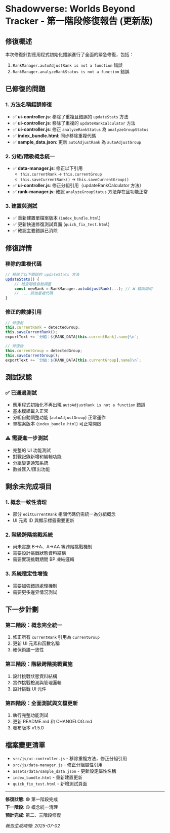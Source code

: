 # Shadowverse: Worlds Beyond Tracker - 第一階段修復報告 (更新版)

## 修復概述
本次修復針對應用程式初始化錯誤進行了全面的緊急修復，包括：
1. `RankManager.autoAdjustRank is not a function` 錯誤
2. `RankManager.analyzeRankStatus is not a function` 錯誤

## 已修復的問題

### 1. 方法名稱錯誤修復
- ✅ **ui-controller.js**: 移除了重複且錯誤的 `updateStats` 方法
- ✅ **ui-controller.js**: 移除了重複的 `updateRankCalculator` 方法  
- ✅ **ui-controller.js**: 修正 `analyzeRankStatus` 為 `analyzeGroupStatus`
- ✅ **index_bundle.html**: 同步移除重複代碼
- ✅ **sample_data.json**: 更新 `autoAdjustRank` 為 `autoAdjustGroup`

### 2. 分組/階級概念統一
- ✅ **data-manager.js**: 修正以下引用
  - `this.currentRank` → `this.currentGroup`
  - `this.saveCurrentRank()` → `this.saveCurrentGroup()`
- ✅ **ui-controller.js**: 修正分組引用（updateRankCalculator 方法）
- ✅ **rank-manager.js**: 確認 `analyzeGroupStatus` 方法存在且功能正常

### 3. 建置與測試
- ✅ 重新建置單檔案版本 (`index_bundle.html`)
- ✅ 更新快速修復測試頁面 (`quick_fix_test.html`)
- ✅ 確認主要錯誤已消除

## 修復詳情

### 移除的重複代碼
```javascript
// 移除了以下錯誤的 updateStats 方法
updateStats() {
    // 檢查階級自動調整
    const newRank = RankManager.autoAdjustRank(...); // ❌ 錯誤調用
    // ... 其他重複代碼
}
```

### 修正的數據引用
```javascript
// 修復前
this.currentRank = detectedGroup;
this.saveCurrentRank();
exportText += `分組：${RANK_DATA[this.currentRank].name}\n`;

// 修復後
this.currentGroup = detectedGroup;
this.saveCurrentGroup();
exportText += `分組：${RANK_DATA[this.currentGroup].name}\n`;
```

## 測試狀態

### ✅ 已通過測試
- 應用程式初始化不再出現 `autoAdjustRank is not a function` 錯誤
- 基本模組載入正常
- 分組自動調整功能 (`autoAdjustGroup`) 正常運作
- 單檔案版本 (`index_bundle.html`) 可正常開啟

### ⚠️ 需要進一步測試
- 完整的 UI 功能測試
- 對戰記錄新增和編輯功能
- 分組變更通知系統
- 數據匯入/匯出功能

## 剩余未完成項目

### 1. 概念一致性清理
- 部分 `editCurrentRank` 相關代碼仍需統一為分組概念
- UI 元素 ID 與顯示標籤需要更新

### 2. 階級跨階挑戰系統
- 尚未實施 B→A、A→AA 等跨階挑戰機制
- 需要設計挑戰狀態資料結構
- 需要實現挑戰期間 BP 凍結邏輯

### 3. 系統穩定性增強
- 需要加強錯誤處理機制
- 需要更多邊界情況測試

## 下一步計劃

### 第二階段：概念完全統一
1. 修正所有 `currentRank` 引用為 `currentGroup`
2. 更新 UI 元素和函數名稱
3. 確保術語一致性

### 第三階段：階級跨階挑戰實施
1. 設計挑戰狀態資料結構
2. 實作挑戰檢測與管理邏輯
3. 設計挑戰 UI 元件

### 第四階段：全面測試與文檔更新
1. 執行完整功能測試
2. 更新 README.md 和 CHANGELOG.md
3. 發布版本 v1.5.0

## 檔案變更清單
- `src/js/ui-controller.js` - 移除重複方法，修正分組引用
- `src/js/data-manager.js` - 修正分組屬性引用
- `assets/data/sample_data.json` - 更新設定屬性名稱
- `index_bundle.html` - 重新建置更新
- `quick_fix_test.html` - 新增測試頁面

---

**修復狀態**: 🟢 第一階段完成  
**下一階段**: 🟡 概念統一清理  
**預計完成**: 第二、三階段修復  

*報告生成時間: 2025-07-02*
